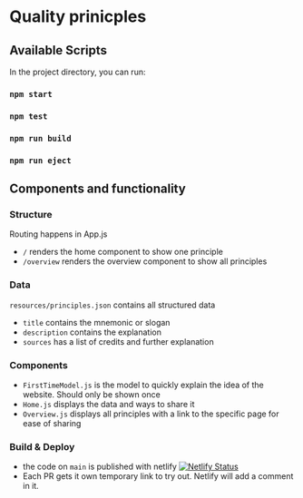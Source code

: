 # Quality prinicples

## Available Scripts

In the project directory, you can run:
### `npm start`
### `npm test`
### `npm run build`
### `npm run eject`

## Components and functionality
### Structure
Routing happens in App.js
  - `/` renders the home component to show one principle
  - `/overview` renders the overview component to show all principles
### Data
`resources/principles.json` contains all structured data
  - `title` contains the mnemonic or slogan
  - `description` contains the explanation
  - `sources` has a list of credits and further explanation 
### Components
  - `FirstTimeModel.js` is the model to quickly explain the idea of the website. Should only be shown once
  - `Home.js` displays the data and ways to share it
  - `Overview.js` displays all principles with a link to the specific page for ease of sharing
### Build & Deploy
- the code on `main` is published with netlify
[![Netlify Status](https://api.netlify.com/api/v1/badges/e63e4be6-95ee-44d2-aeac-452e8598e4fb/deploy-status)](https://app.netlify.com/sites/qualityprinciples/deploys)
- Each PR gets it own temporary link to try out. Netlify will add a comment in it.